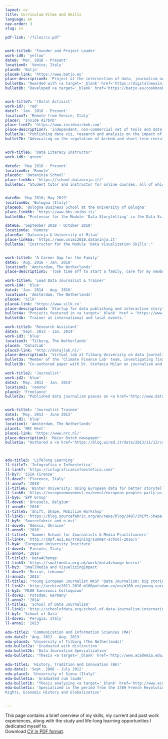 ```yaml
---
layout: cv
title: Curriculum Vitae and Skills
language: en
nav-order: 3
slug: cv

pdf-link: '/files/cv.pdf'


work-title8: 'Founder and Project Leader'
work-id8: 'yellow'
date8: 'Mar. 2018 - Present'
location8: 'Venice, Italy'
place8: 'Batjo'
place8-link: 'https://www.batjo.eu'
place-description8: 'Project at the intersection of data, journalism and digital fabrication with open source software'
bullet8a: "Awarded with <a target='_blank' href='https://digitalnewsinitiative.com/dni-projects/batjo-bits-atoms-and-journalism-round-4/'>Google’s DNI Innovation Fund</a>, in December 2017."
bullet8b: "Developed <a target='_blank' href='https://batjo.eu/cookbook'>cookbook</a> with three reproducible open source data physicalization projects + files available on GitHub:<br><a target='_blank' href = 'https://batjo.eu/cookbook/data-walk/'>The Data Walk</a>, <a target='_blank' href = 'https://batjo.eu/cookbook/map/'>The 3D Data Map</a>, <a target='_blank' href = 'https://batjo.eu/cookbook/light-bars/'>The Light Data Bars</a>."


work-title7: '(Data) Activist'
work-id7: 'red'
date7: 'Jan. 2018 - Present'
location7: 'Remote from Venice, Italy'
place7: 'Inside Airbnb'
place-link7: 'https://www.insideairbnb.com'
place-description7: 'independent, non-commercial set of tools and data to explore how Airbnb is really being used in cities around the world.'
bullet7a: "Publishing data viz, research and analysis on the impact of Airbnb, with a special focus on my city Venice (see the <a href='http://insideairbnb.com/venice/report_en.html'><em>Venice Monthly Bulletin</em></a>)."
bullet7b: "Advocating on the regulation of Airbnb and short-term rentals, to preserve the right to affordable housing for residents."


work-title6: 'Data Literacy Instructor'
work-id6: 'green'

date6c: 'May 2018 - Present'
location6c: 'Remote'
place6c: 'Dataninja School'
place-link6c: 'https://school.dataninja.it/'
bullet6c: "Student tutor and instructor for online courses, all of which received very high ratings from the students"


date6b: 'May 2018; May 2019'
location6b: 'Bologna (Italy)'
place6b: 'Bologna Business School at the University of Bologna'
place-link6b: 'https://www.bbs.unibo.it/'
bullet6b: "Professor for the Module 'Data Storytelling' in the Data Science MA for the year 2017-2018 and 2018-2019."

date6a: 'September 2018 - October 2018'
location6a: 'Remote'
place6a: 'Dataninja & University of Milan'
place-link6a: 'https://www.unimi2018.dataninja.it'
bullet6a: "Instructor for the Module 'Data Visualization Skills'."


work-title5: 'A Career Gap for the Family'
date5: 'Aug. 2016 - Jan. 2018'
location5: 'Amsterdam, The Netherlands'
place-description5: 'Took time off to start a family, care for my newborn daughter, move to another country, and practice Python & Yoga.'

work-title4: 'Lead Data Journalist & Trainer'
work-id4: 'blue'
date4: 'Jan. 2014 - Aug. 2016'
location4: 'Amsterdam, The Netherlands'
place4: 'Silk'
place4-link: 'https://www.silk.co'
place-description4: 'Startup for data publishing and interactive storytelling. Acquired by Palantir in Aug. 2016'
bullet4a: "Projects featured in <a target='_blank' href = 'https://www.theguardian.com/film/2015/sep/22/female-film-makers-a-minority-at-venice-and-toronto-festivals'>The Guardian</a>, <a target='_blank' href='http://www.informationisbeautifulawards.com/news/61-silk-s-women-in-film'>Information is Beautiful</a>, <a target='_blank' href = 'http://www.vox.com/2015/1/26/7907707/measles-symptoms-vaccine'>Vox</a>, <a target='_blank' href = 'http://edition.cnn.com/2015/02/02/health/measles-how-bad-can-it-be/'>CNN</a>, <a target='_blank' href = 'http://www.theatlantic.com/health/archive/2015/01/the-new-measles/384738/'>The Atlantic</a> and others."
bullet4b: 'Trainer at international and local events.'

work-title3: 'Research Assistant'
date3: 'Sept. 2013 - Jan. 2014'
work-id3: 'blue'
location3: 'Tilburg, The Netherlands'
place3: 'DataJLab'
place3-link: 'http://datajlab.nl/'
place-description3: 'Virtual lab at Tilburg University on data journalism trends and techniques'
bullet3a: "Member of the 'Climate Finance Lab' team, investigating financial data stories behind climate policies."
bullet3b: "Co-authored paper with Dr. Stefania Milan on journalism and algorithms. Selected for a panel at '<a target='_blank' href = 'http://www.rug.nl/research/icog/research/research-centres/centre-for-journalism-and-mediastudies/events-and-activities/agenda/rethinking-journalism-ii-the-societal-role-relevance-of-journalism-in-a-digital-age?lang=en'>Rethinking Journalism</a>'"

work-title2: 'Journalist'
work-id2: 'blue'
date2: 'May. 2013 - Jan. 2014'
location2: 'remote'
place2: 'Freelance'
bullet2a: "Published data journalism pieces on <a href='http://www.datajournalism.it/oliocontante-finanziamenti-privati-partiti/'>Datajournalism.it</a> and <a href='https://www.wired.it/play/cinema/2014/03/03/oscar-2014-donne/'>Wired Italy</a>."


work-title1: 'Journalist Trainee'
date1: 'May. 2013 - June 2013'
work-id1: 'blue'
location1: 'Amsterdam, The Netherlands'
place1: 'NRC Next'
place1-link: 'https://www.nrc.nl/'
place-description1: 'Major Dutch newspaper'
bullet1a: "Authored a <a href='https://blog.wired.it/data/2013/11/13/caso-shalabayeva-abylazov-dal-viminale-allinterpol-ecco-le-cose-che-non-quadrano-inchiesta-e-mappa.html'>data-driven investigation</a> into Interpol.</a>."



edu-title3: 'Lifelong Learning'
ll-title7: 'Infografica e Infoestetica'
ll-link7: 'https://infograficaeinfoestetica.com/'
ll-by7: 'ISIA Firenze'
ll-dove7: 'Florence, Italy'
ll-anno7: '2018'
ll-title6: 'Winter University: Using European data for better storytelling'
ll-link6: 'https://europeanmovement.eu/event/european-peoples-party-using-european-open-data-for-better-storytelling/'
ll-by6: 'EPP Group'
ll-dove6: 'Brussels, Belgium'
ll-anno6: '2016'
ll-title5: 'Shift, Shape, Mobilize Workshop'
ll-link5: 'https://blog.sourcefabric.org/en/news/blog/3487/Shift-Shape-Mobilize-goes-to-Odessa!.htm'
ll-by5: 'Sourcefabric and n-ost'
ll-dove5: 'Odessa, Ukraine'
ll-anno5: '2016'
ll-title4: 'Summer School for Journalists & Media Practitioners'
ll-link4: 'http://cmpf.eui.eu/training/summer-school-2016/x'
ll-by4: 'European University Institute'
ll-dove4: 'Fiesole, Italy'
ll-anno4: '2016'
ll-title3: 'Data4Change'
ll-link3: 'https://smallmedia.org.uk/work/data4change-beirut'
ll-by3: 'SmallMedia and VisualizingImpact'
ll-dove3: 'Beirut, Lebanon'
ll-anno3: '2015'
ll-title2: "Young European Journalist WKSP 'Data Journalism: big stories & dirty surveillance'"
ll-link2: 'http://archive2011-2016.m100potsdam.eu/en/m100-en/young-european-journalists/2014/application-call.html'
ll-by2: 'M100 Sanssouci Colloquium'
ll-dove2: 'Potsdam, Germany'
ll-anno2: '2014'
ll-title1: 'School of Data Journalism'
ll-link1: 'http://schoolofdata.org/school-of-data-journalism-international-journalism-festival-perugia/'
ll-by1: 'School of Data'
ll-dove1: 'Perugia, Italy'
ll-anno1: '2013'

edu-title2: 'Communication and Information Sciences (MA)'
edu-date2: 'Aug. 2012 - Aug. 2013'
edu-place2: 'University of Tilburg (The Netherlands)'
edu-bullet2a: 'Graduated with distinction'
edu-bullet2b: 'Data Journalism Specialization'
edu-bullet2c: "Thesis <a target='_blank' href='http://www.academia.edu/4203710/Social_meets_civic._Civic_social_media_and_open_government_data_An_inquiry_on_collaborative_fact-checking_for_citizens_empowerment'>'Social meets civic: Civics ocial media and open government data: An inquiry on collaborative fact-checking for citizens’ empowerment'</a>"

edu-title1: 'History, Tradition and Innovation (BA)'
edu-date1: 'Sept. 2008 - July 2012'
edu-place1: 'University of Siena (Italy)'
edu-bullet1a: 'Graduated cum laude'
edu-bullet1b: "Thesis analysing <a target='_blank' href='http://www.academia.edu/3711682/La_guerra_in_Libia_del_2011_e_la_stampa_italiana_rappresentazione_mediatica_di_un_teatro_bellico'>media discourse in Italian newspapers during the 2011 war in Libya and NATO’s intervention</a>"
edu-bullet1c: 'Specialized in the period from the 1789 French Revolution to current days. Elective courses in Philosophy, Human
Rights, Economic History and Globalization'


---
```


This page contains a brief overview of my skills, my current and past work experiences, along with the study and life-long learning opportunities I dedicated myself to.   
Download [CV in PDF format](/files/cv.pdf).